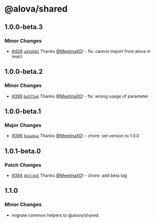 # @alova/shared

## 1.0.0-beta.3

### Minor Changes

- [#408](https://github.com/alovajs/alova/pull/408) [`a45db02`](https://github.com/alovajs/alova/commit/a45db024bf7023420f39d27ea528a17b8c4fc0d7) Thanks [@MeetinaXD](https://github.com/MeetinaXD)! - fix: cannot import from alova in react

## 1.0.0-beta.2

### Minor Changes

- [#399](https://github.com/alovajs/alova/pull/399) [`6a575a4`](https://github.com/alovajs/alova/commit/6a575a464cf8ab074f523258045b5fd988e065fb) Thanks [@MeetinaXD](https://github.com/MeetinaXD)! - fix: wrong usage of parameter

## 1.0.0-beta.1

### Major Changes

- [#396](https://github.com/alovajs/alova/pull/396) [`5eaa8aa`](https://github.com/alovajs/alova/commit/5eaa8aaaa7054bca03e78a5352f13ee5b38a32f3) Thanks [@MeetinaXD](https://github.com/MeetinaXD)! - chore: set version to 1.0.0

## 1.0.1-beta.0

### Patch Changes

- [#394](https://github.com/alovajs/alova/pull/394) [`467cda5`](https://github.com/alovajs/alova/commit/467cda582262f92a5f859a9d357815be6234bc16) Thanks [@MeetinaXD](https://github.com/MeetinaXD)! - chore: add beta tag

## 1.1.0

### Minor Changes

- migrate common helpers to @alova/shared.
